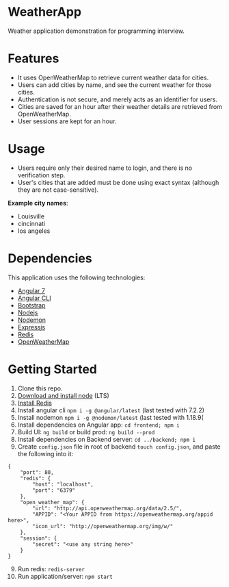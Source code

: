 # WeatherApp
Weather application demonstration for programming interview. 

# Features

* It uses OpenWeatherMap to retrieve current weather data for cities. 
* Users can add cities by name, and see the current weather for those cities.
* Authentication is not secure, and merely acts as an identifier for users.
* Cities are saved for an hour after their weather details are retrieved from OpenWeatherMap.
* User sessions are kept for an hour.

# Usage

* Users require only their desired name to login, and there is no verification step.
* User's cities that are added must be done using exact syntax (although they are not case-sensitive).

<b>Example city names</b>:
* Louisville
* cincinnati
* los angeles

# Dependencies

This application uses the following technologies:

* [Angular 7](https://angular.io)
* [Angular CLI](https://cli.angular.io/)
* [Bootstrap](https://getbootstrap.com/docs/4.0/getting-started/introduction)
* [Nodejs](https://nodejs.org/en/)
* [Nodemon](https://nodemon.io/)
* [Expressjs](https://expressjs.com/)
* [Redis](https://redis.io/)
* [OpenWeatherMap](https://openweathermap.org/)

# Getting Started

1. Clone this repo.
2. [Download and install node](https://nodejs.org/en/) (LTS)
3. [Install Redis](https://redis.io/)
4. Install angular cli `npm i -g @angular/latest` (last tested with 7.2.2)
5. Install nodemon `npm i -g @nodemon/latest` (last tested with 1.18.9(
6. Install dependencies on Angular app: `cd frontend; npm i`
7. Build UI: `ng build` or build prod: `ng build --prod`
7. Install dependencies on Backend server: `cd ../backend; npm i`
8. Create `config.json` file in root of backend `touch config.json`, and paste the following into it:
```
{
    "port": 80,
    "redis": {
        "host": "localhost",
        "port": "6379"
    },
    "open_weather_map": {
        "url": "http://api.openweathermap.org/data/2.5/",
        "APPID": "<Your APPID from https://openweathermap.org/appid here>",
        "icon_url": "http://openweathermap.org/img/w/"
    },
    "session": {
        "secret": "<use any string here>"
    }
}
```
9. Run redis: `redis-server`
10. Run application/server: `npm start`
